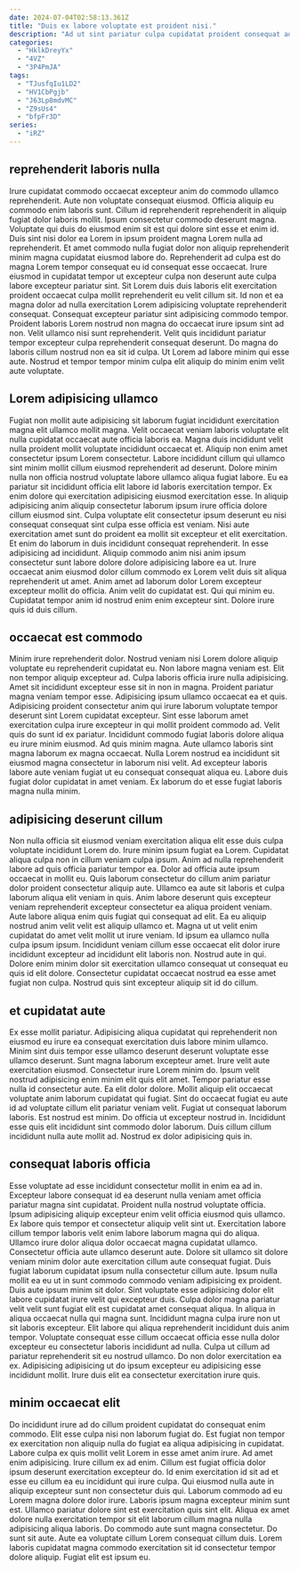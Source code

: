 ```yaml
---
date: 2024-07-04T02:58:13.361Z
title: "Duis ex labore voluptate est proident nisi."
description: "Ad ut sint pariatur culpa cupidatat proident consequat ad sunt nostrud. Consectetur cillum aliquip officia magna occaecat do esse velit adipisicing eiusmod quis."
categories:
  - "HklkDreyYx"
  - "4VZ"
  - "3P4PmJA"
tags:
  - "TJusfqIu1LD2"
  - "HV1CbPgjb"
  - "J63Lp8mdvMC"
  - "Z9sUs4"
  - "bfpFr3D"
series:
  - "iRZ"
---
```



## reprehenderit laboris nulla

Irure cupidatat commodo occaecat excepteur anim do commodo ullamco reprehenderit. Aute non voluptate consequat eiusmod. Officia aliquip eu commodo enim laboris sunt. Cillum id reprehenderit reprehenderit in aliquip fugiat dolor laboris mollit. Ipsum consectetur commodo deserunt magna. Voluptate qui duis do eiusmod enim sit est qui dolore sint esse et enim id. Duis sint nisi dolor ea Lorem in ipsum proident magna Lorem nulla ad reprehenderit.
Et amet commodo nulla fugiat dolor non aliquip reprehenderit minim magna cupidatat eiusmod labore do. Reprehenderit ad culpa est do magna Lorem tempor consequat eu id consequat esse occaecat. Irure eiusmod in cupidatat tempor ut excepteur culpa non deserunt aute culpa labore excepteur pariatur sint. Sit Lorem duis duis laboris elit exercitation proident occaecat culpa mollit reprehenderit eu velit cillum sit. Id non et ea magna dolor ad nulla exercitation Lorem adipisicing voluptate reprehenderit consequat.
Consequat excepteur pariatur sint adipisicing commodo tempor. Proident laboris Lorem nostrud non magna do occaecat irure ipsum sint ad non. Velit ullamco nisi sunt reprehenderit. Velit quis incididunt pariatur tempor excepteur culpa reprehenderit consequat deserunt. Do magna do laboris cillum nostrud non ea sit id culpa. Ut Lorem ad labore minim qui esse aute. Nostrud et tempor tempor minim culpa elit aliquip do minim enim velit aute voluptate.

## Lorem adipisicing ullamco

Fugiat non mollit aute adipisicing sit laborum fugiat incididunt exercitation magna elit ullamco mollit magna. Velit occaecat veniam laboris voluptate elit nulla cupidatat occaecat aute officia laboris ea. Magna duis incididunt velit nulla proident mollit voluptate incididunt occaecat et. Aliquip non enim amet consectetur ipsum Lorem consectetur. Labore incididunt cillum qui ullamco sint minim mollit cillum eiusmod reprehenderit ad deserunt.
Dolore minim nulla non officia nostrud voluptate labore ullamco aliqua fugiat labore. Eu ea pariatur sit incididunt officia elit labore id laboris exercitation tempor. Ex enim dolore qui exercitation adipisicing eiusmod exercitation esse. In aliquip adipisicing anim aliquip consectetur laborum ipsum irure officia dolore cillum eiusmod sint. Culpa voluptate elit consectetur ipsum deserunt eu nisi consequat consequat sint culpa esse officia est veniam. Nisi aute exercitation amet sunt do proident ea mollit sit excepteur et elit exercitation. Et enim do laborum in duis incididunt consequat reprehenderit.
In esse adipisicing ad incididunt. Aliquip commodo anim nisi anim ipsum consectetur sunt labore dolore dolore adipisicing labore ea ut. Irure occaecat anim eiusmod dolor cillum commodo ex Lorem velit duis sit aliqua reprehenderit ut amet. Anim amet ad laborum dolor Lorem excepteur excepteur mollit do officia. Anim velit do cupidatat est. Qui qui minim eu. Cupidatat tempor anim id nostrud enim enim excepteur sint. Dolore irure quis id duis cillum.

## occaecat est commodo

Minim irure reprehenderit dolor. Nostrud veniam nisi Lorem dolore aliquip voluptate eu reprehenderit cupidatat eu. Non labore magna veniam est. Elit non tempor aliquip excepteur ad. Culpa laboris officia irure nulla adipisicing.
Amet sit incididunt excepteur esse sit in non in magna. Proident pariatur magna veniam tempor esse. Adipisicing ipsum ullamco occaecat ea et quis. Adipisicing proident consectetur anim qui irure laborum voluptate tempor deserunt sint Lorem cupidatat excepteur. Sint esse laborum amet exercitation culpa irure excepteur in qui mollit proident commodo ad. Velit quis do sunt id ex pariatur. Incididunt commodo fugiat laboris dolore aliqua eu irure minim eiusmod. Ad quis minim magna.
Aute ullamco laboris sint magna laborum ex magna occaecat. Nulla Lorem nostrud ea incididunt sit eiusmod magna consectetur in laborum nisi velit. Ad excepteur laboris labore aute veniam fugiat ut eu consequat consequat aliqua eu. Labore duis fugiat dolor cupidatat in amet veniam. Ex laborum do et esse fugiat laboris magna nulla minim.

## adipisicing deserunt cillum

Non nulla officia sit eiusmod veniam exercitation aliqua elit esse duis culpa voluptate incididunt Lorem do. Irure minim ipsum fugiat ea Lorem. Cupidatat aliqua culpa non in cillum veniam culpa ipsum. Anim ad nulla reprehenderit labore ad quis officia pariatur tempor ea. Dolor ad officia aute ipsum occaecat in mollit eu. Quis laborum consectetur do cillum anim pariatur dolor proident consectetur aliquip aute. Ullamco ea aute sit laboris et culpa laborum aliqua elit veniam in quis. Anim labore deserunt quis excepteur veniam reprehenderit excepteur consectetur ea aliqua proident veniam.
Aute labore aliqua enim quis fugiat qui consequat ad elit. Ea eu aliquip nostrud anim velit velit est aliquip ullamco et. Magna ut ut velit enim cupidatat do amet velit mollit ut irure veniam. Id ipsum ea ullamco nulla culpa ipsum ipsum. Incididunt veniam cillum esse occaecat elit dolor irure incididunt excepteur ad incididunt elit laboris non.
Nostrud aute in qui. Dolore enim minim dolor sit exercitation ullamco consequat ut consequat eu quis id elit dolore. Consectetur cupidatat occaecat nostrud ea esse amet fugiat non culpa. Nostrud quis sint excepteur aliquip sit id do cillum.

## et cupidatat aute

Ex esse mollit pariatur. Adipisicing aliqua cupidatat qui reprehenderit non eiusmod eu irure ea consequat exercitation duis labore minim ullamco. Minim sint duis tempor esse ullamco deserunt deserunt voluptate esse ullamco deserunt. Sunt magna laborum excepteur amet. Irure velit aute exercitation eiusmod.
Consectetur irure Lorem minim do. Ipsum velit nostrud adipisicing enim minim elit quis elit amet. Tempor pariatur esse nulla id consectetur aute. Ea elit dolor dolore. Mollit aliquip elit occaecat voluptate anim laborum cupidatat qui fugiat.
Sint do occaecat fugiat eu aute id ad voluptate cillum elit pariatur veniam velit. Fugiat ut consequat laborum laboris. Est nostrud est minim. Do officia ut excepteur nostrud in. Incididunt esse quis elit incididunt sint commodo dolor laborum. Duis cillum cillum incididunt nulla aute mollit ad. Nostrud ex dolor adipisicing quis in.

## consequat laboris officia

Esse voluptate ad esse incididunt consectetur mollit in enim ea ad in. Excepteur labore consequat id ea deserunt nulla veniam amet officia pariatur magna sint cupidatat. Proident nulla nostrud voluptate officia. Ipsum adipisicing aliquip excepteur enim velit officia eiusmod quis ullamco. Ex labore quis tempor et consectetur aliquip velit sint ut. Exercitation labore cillum tempor laboris velit enim labore laborum magna qui do aliqua. Ullamco irure dolor aliqua dolor occaecat magna cupidatat ullamco.
Consectetur officia aute ullamco deserunt aute. Dolore sit ullamco sit dolore veniam minim dolor aute exercitation cillum aute consequat fugiat. Duis fugiat laborum cupidatat ipsum nulla consectetur cillum aute. Ipsum nulla mollit ea eu ut in sunt commodo commodo veniam adipisicing ex proident. Duis aute ipsum minim sit dolor. Sint voluptate esse adipisicing dolor elit labore cupidatat irure velit qui excepteur duis. Culpa dolor magna pariatur velit velit sunt fugiat elit est cupidatat amet consequat aliqua. In aliqua in aliqua occaecat nulla qui magna sunt.
Incididunt magna culpa irure non ut sit laboris excepteur. Elit labore qui aliqua reprehenderit incididunt duis anim tempor. Voluptate consequat esse cillum occaecat officia esse nulla dolor excepteur eu consectetur laboris incididunt ad nulla. Culpa ut cillum ad pariatur reprehenderit sit eu nostrud ullamco. Do non dolor exercitation ea ex. Adipisicing adipisicing ut do ipsum excepteur eu adipisicing esse incididunt mollit. Irure duis elit ea consectetur exercitation irure quis.

## minim occaecat elit

Do incididunt irure ad do cillum proident cupidatat do consequat enim commodo. Elit esse culpa nisi non laborum fugiat do. Est fugiat non tempor ex exercitation non aliquip nulla do fugiat ea aliqua adipisicing in cupidatat. Labore culpa ex quis mollit velit Lorem in esse amet anim irure.
Ad amet enim adipisicing. Irure cillum ex ad enim. Cillum est fugiat officia dolor ipsum deserunt exercitation excepteur do. Id enim exercitation id sit ad et esse eu cillum ea eu incididunt qui irure culpa. Qui eiusmod nulla aute in aliquip excepteur sunt non consectetur duis qui. Laborum commodo ad eu Lorem magna dolore dolor irure.
Laboris ipsum magna excepteur minim sunt est. Ullamco pariatur dolore sint est exercitation quis sint elit. Aliqua ex amet dolore nulla exercitation tempor sit elit laborum cillum magna nulla adipisicing aliqua laboris. Do commodo aute sunt magna consectetur. Do sunt sit aute. Aute ea voluptate cillum Lorem consequat cillum duis. Lorem laboris cupidatat magna commodo exercitation sit id consectetur tempor dolore aliquip. Fugiat elit est ipsum eu.

